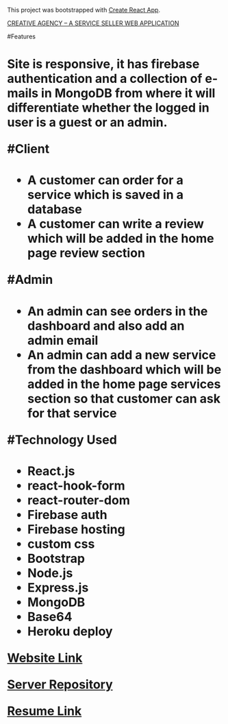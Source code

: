 This project was bootstrapped with [Create React App](https://github.com/facebook/create-react-app).


[CREATIVE AGENCY – A SERVICE SELLER WEB APPLICATION](https://github.com/annoydey/creative-agency-client.git)

#Features <h1>
Site is responsive, it has firebase authentication and a collection of e-mails in MongoDB from where it will differentiate whether the logged in user is a guest or an admin.

#Client <h1>  
*	A customer can order for a service which is saved in a database  
*	A customer can write a review which will be added in the home page review section  

#Admin <h1>  
*	An admin can see orders in the dashboard and also add an admin email  
*	An admin can add a new service from the dashboard which will be added in the home page services section so that customer can ask for that service  

#Technology Used <h1> 
* React.js  
* react-hook-form  
* react-router-dom  
* Firebase auth  
* Firebase hosting  
* custom css  
* Bootstrap  
* Node.js  
* Express.js  
* MongoDB  
* Base64  
* Heroku deploy  

[Website Link](https://creative-agency17.web.app/)  

[Server Repository](https://github.com/annoydey/creative-agency-server.git)     

[Resume Link](https://drive.google.com/file/d/1jmSUwMqBiAngCEs62cNgkAIyI6z1SwNo/view?usp=sharing)


